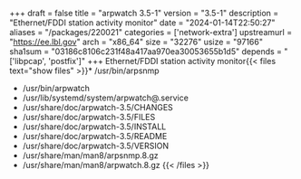 +++
draft = false
title = "arpwatch 3.5-1"
version = "3.5-1"
description = "Ethernet/FDDI station activity monitor"
date = "2024-01-14T22:50:27"
aliases = "/packages/220021"
categories = ['network-extra']
upstreamurl = "https://ee.lbl.gov"
arch = "x86_64"
size = "32276"
usize = "97166"
sha1sum = "03186c8106c231f48a417aa970ea30053655b1d5"
depends = "['libpcap', 'postfix']"
+++
Ethernet/FDDI station activity monitor{{< files text="show files" >}}* /usr/bin/arpsnmp
* /usr/bin/arpwatch
* /usr/lib/systemd/system/arpwatch@.service
* /usr/share/doc/arpwatch-3.5/CHANGES
* /usr/share/doc/arpwatch-3.5/FILES
* /usr/share/doc/arpwatch-3.5/INSTALL
* /usr/share/doc/arpwatch-3.5/README
* /usr/share/doc/arpwatch-3.5/VERSION
* /usr/share/man/man8/arpsnmp.8.gz
* /usr/share/man/man8/arpwatch.8.gz
{{< /files >}}